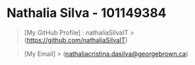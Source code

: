 # Nathalia Silva - 101149384

> [My GitHub Profile] : nathaliaSilvaIT > (https://github.com/nathaliaSilvaIT)

> [My Email] > (nathaliacristina.dasilva@georgebrown.ca)
